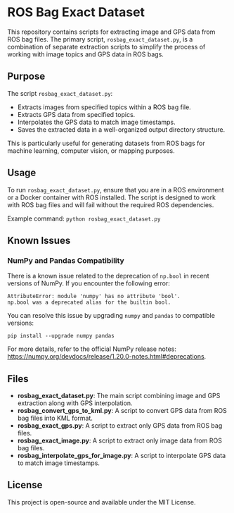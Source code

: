 # ROS Bag Exact Dataset

This repository contains scripts for extracting image and GPS data from ROS bag files. The primary script, `rosbag_exact_dataset.py`, is a combination of separate extraction scripts to simplify the process of working with image topics and GPS data in ROS bags. 

## Purpose

The script `rosbag_exact_dataset.py`:
- Extracts images from specified topics within a ROS bag file.
- Extracts GPS data from specified topics.
- Interpolates the GPS data to match image timestamps.
- Saves the extracted data in a well-organized output directory structure.

This is particularly useful for generating datasets from ROS bags for machine learning, computer vision, or mapping purposes.

## Usage

To run `rosbag_exact_dataset.py`, ensure that you are in a ROS environment or a Docker container with ROS installed. The script is designed to work with ROS bag files and will fail without the required ROS dependencies.

Example command:
```python rosbag_exact_dataset.py```

## Known Issues

### NumPy and Pandas Compatibility

There is a known issue related to the deprecation of `np.bool` in recent versions of NumPy. If you encounter the following error:
```
AttributeError: module 'numpy' has no attribute 'bool'.
np.bool was a deprecated alias for the builtin bool.
```

You can resolve this issue by upgrading `numpy` and `pandas` to compatible versions:

```
pip install --upgrade numpy pandas
```

For more details, refer to the official NumPy release notes: https://numpy.org/devdocs/release/1.20.0-notes.html#deprecations.

## Files

- **rosbag_exact_dataset.py**: The main script combining image and GPS extraction along with GPS interpolation.
- **rosbag_convert_gps_to_kml.py**: A script to convert GPS data from ROS bag files into KML format.
- **rosbag_exact_gps.py**: A script to extract only GPS data from ROS bag files.
- **rosbag_exact_image.py**: A script to extract only image data from ROS bag files.
- **rosbag_interpolate_gps_for_image.py**: A script to interpolate GPS data to match image timestamps.

## License

This project is open-source and available under the MIT License.
